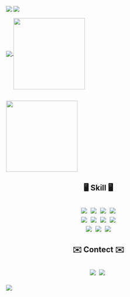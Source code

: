 <img src="https://capsule-render.vercel.app/api?type=egg&color=F7E07F&text=Welcome%20harim's%20Github&height=250&width=200&section=header&fontColor=FFA500"/>
<a href="https://hits.seeyoufarm.com"><img src="https://hits.seeyoufarm.com/api/count/incr/badge.svg?url=https%3A%2F%2Fgithub.com%2Fchr0405&count_bg=%23FFA500&title_bg=%23F7E07F&icon=&icon_color=%23FFFFFF&title=hits&edge_flat=true"/></a>
<p>
<a href="https://github.com/anuraghazra/github-readme-stats">
  <img align="center" src="https://github-readme-stats.vercel.app/api?username=chr0405&show_icons=true&theme=flag-india&rank_icon=github" />
</a>
<a href="https://github.com/anuraghazra/convoychat">
  <img height=195 align="center" src="https://github-readme-stats.vercel.app/api/top-langs/?username=chr0405&langs_count=8&layout=compact&theme=flag-india" />
</a>
</p>
<br/>
<a href="https://www.acmicpc.net">
  <img height=195 align="center" src="http://mazassumnida.wtf/api/generate_badge?boj=ch0nn" />
</a>
</br>
<h2 align="center">🖥️ Skill 🖥️<h2>
<p align="center">
  <img src="https://img.shields.io/badge/Python-3776AB.svg?&style=for-the-badge&logo=python&logoColor=white"/>&nbsp 
  <img src="https://img.shields.io/badge/HTML5-E34F26?style=for-the-badge&logo=html5&logoColor=white"/>&nbsp 
  <img src="https://img.shields.io/badge/CSS3-1572B6?style=for-the-badge&logo=css3&logoColor=white"/>&nbsp 
  <img src="https://img.shields.io/badge/JavaScript-F7DF1E?style=for-the-badge&logo=JavaScript&logoColor=white"/>
  <br/>
  <img src="https://img.shields.io/badge/React-20232A?style=for-the-badge&logo=react&logoColor=61DAFB"/>&nbsp 
  <img src="https://img.shields.io/badge/TypeScript-007ACC?style=for-the-badge&logo=typescript&logoColor=white"/>&nbsp 
  <img src="https://img.shields.io/badge/Next.js-000?logo=nextdotjs&logoColor=fff&style=for-the-badge"/>&nbsp 
  <img src="https://img.shields.io/badge/styled--components-DB7093?style=for-the-badge&logo=styled-components&logoColor=white"/>
  <br/>
  <img src="https://img.shields.io/badge/Redux-593D88?style=for-the-badge&logo=redux&logoColor=white"/>&nbsp 
  <img src="https://img.shields.io/badge/Recoil-3578E5?style=for-the-badge&logo=recoil&logoColor=white"/>&nbsp 
  <img src="https://img.shields.io/badge/Axios-5A29E4?style=for-the-badge&logo=axios&logoColor=white"/>
</p>

<h2 align="center">✉️ Contect ✉️<h2>
<p align="center">
  <a href="https://08x0040x.tistory.com"><img src="https://img.shields.io/badge/Tistory-FF5A4A.svg?&style=for-the-badge&logo=tistory&logoColor=white"/></a>&nbsp 
  <a href="mailto:chohr1844@gmail.com"><img src="https://img.shields.io/badge/Gmail-EA4335?style=for-the-badge&logo=gmail&logoColor=white"/></a>&nbsp 
</p>
<img src="https://capsule-render.vercel.app/api?type=egg&color=F7E07F&height=200&width=250&section=footer&fontColor=FFA500"/>
